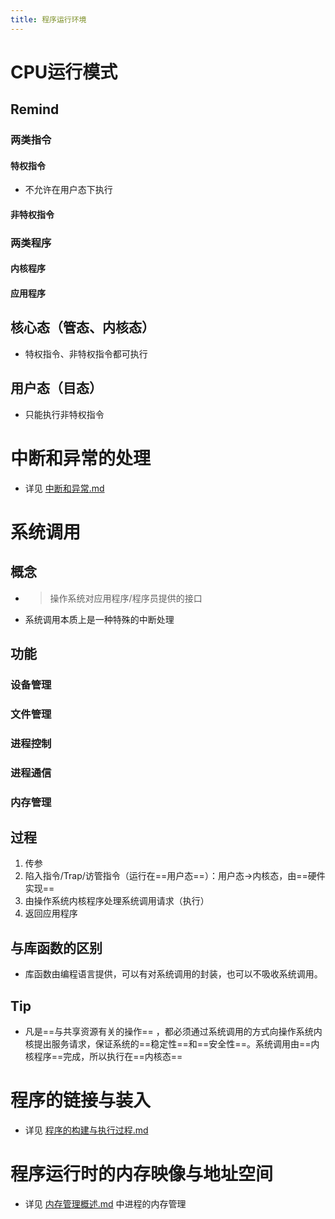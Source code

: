 ```yaml
---
title: 程序运行环境
---
```




# CPU运行模式

## Remind

### 两类指令

#### 特权指令

- 不允许在用户态下执行

#### 非特权指令

### 两类程序

#### 内核程序

#### 应用程序

## 核心态（管态、内核态）

- 特权指令、非特权指令都可执行

## 用户态（目态）

- 只能执行非特权指令

# 中断和异常的处理

- 详见 [中断和异常.md](中断和异常.md) 

# 系统调用

## 概念

- > 操作系统对应用程序/程序员提供的接口

- 系统调用本质上是一种特殊的中断处理

## 功能

### 设备管理

### 文件管理

### 进程控制

### 进程通信

### 内存管理

## 过程

1. 传参
2. 陷入指令/Trap/访管指令（运行在==用户态==）：用户态-\>内核态，由==硬件实现==
3. 由操作系统内核程序处理系统调用请求（执行）
4. 返回应用程序

## 与库函数的区别

- 库函数由编程语言提供，可以有对系统调用的封装，也可以不吸收系统调用。

## Tip

- 凡是==与共享资源有关的操作== ，都必须通过系统调用的方式向操作系统内核提出服务请求，保证系统的==稳定性==和==安全性==。系统调用由==内核程序==完成，所以执行在==内核态==

# 程序的链接与装入

- 详见 [程序的构建与执行过程.md](..\-000-其他\程序的构建与执行过程.md) 

# 程序运行时的内存映像与地址空间

- 详见 [内存管理概述.md](..\-003-内存管理\内存管理概述.md) 中进程的内存管理
